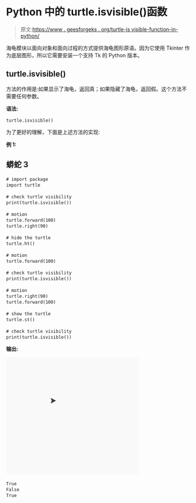 # Python 中的 turtle.isvisible()函数

> 原文:[https://www . geesforgeks . org/turtle-is visible-function-in-python/](https://www.geeksforgeeks.org/turtle-isvisible-function-in-python/)

海龟模块以面向对象和面向过程的方式提供海龟图形原语。因为它使用 Tkinter 作为底层图形，所以它需要安装一个支持 Tk 的 Python 版本。

## turtle.isvisible()

方法的作用是:如果显示了海龟，返回真；如果隐藏了海龟，返回假。这个方法不需要任何参数。

**语法:**

```
turtle.isvisible()

```

为了更好的理解，下面是上述方法的实现:

**例 1:**

## 蟒蛇 3

```
# import package
import turtle

# check turtle visibility
print(turtle.isvisible())

# motion
turtle.forward(100)
turtle.right(90)

# hide the turtle
turtle.ht()

# motion
turtle.forward(100)

# check turtle visibility
print(turtle.isvisible())

# motion
turtle.right(90)
turtle.forward(100)

# show the turtle
turtle.st()

# check turtle visibility
print(turtle.isvisible())
```

**输出:**

![](img/d7dc3940cb9a496b3f2fa84ad0229cd4.png)

```
True
False
True

```
